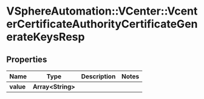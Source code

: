 # VSphereAutomation::VCenter::VcenterCertificateAuthorityCertificateGenerateKeysResp

## Properties
Name | Type | Description | Notes
------------ | ------------- | ------------- | -------------
**value** | **Array&lt;String&gt;** |  | 


